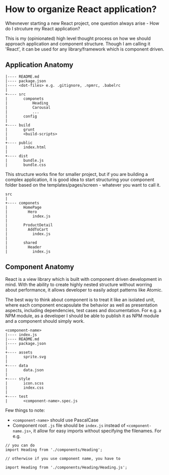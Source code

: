 # How to organize React application?

Whevnever starting a new React project, one question always arise - How do I strcuture my React application?

This is my (opinionated) high level thought process on how we should approach application and component structure. Though I am calling it 'React', it can be used for any library/framework which is component driven.

## Application Anatomy

```
|---- README.md
|---- package.json
|---- <dot-files> e.g. .gitignore, .npmrc, .babelrc
|
+---- src
|       componets
|           Heading
|           Carousal
|           ...
|       config
|
+---- build
|       grunt
|       <build-scripts>
|
+---- public
|       index.html
|
+---- dist
|       bundle.js
|       bundle.css
```

This structure works fine for smaller project, but if you are building a complex application, it is good idea to start structuring your component folder based on the templates/pages/screen - whatever you want to call it.

```
src
|
+---- componets
|       HomePage
|         Hero
|           index.js  
|
|       ProductDetail
|         AddToCart
|           index.js
|
|       shared
|         Header
|           index.js
```


## Component Anatomy

React is a view library which is built with component driven development in mind. With the ability to create highly nested structure without worring about performance, it allows developer to easily adopt patterns like Atomic.

The best way to think about component is to treat it like an isolated unit, where each component encapsulate the behavior as well as presentation aspects, including dependencies, test cases and documentation. For e.g. a NPM module, as a developer I should be able to publish it as NPM module and a component should simply work.

```
<component-name>
|---- index.js
|---- README.md
|---- package.json
|
+---- assets
|       sprite.svg
|
+---- data
|       data.json
|
+---- style
|       icon.scss
|       index.css
|
+---- test
|       <component-name>.spec.js
```

Few things to note:
* `<component-name>` should use PascalCase
* Component root `.js` file should be `index.js` instead of `<component-name.js>`, it allow for easy imports without specifying the filenames. For e.g.

```
// you can do
import Heading from './components/Heading';

// otherwise if you use component name, you have to

import Heading from './components/Heading/Heading.js';
```